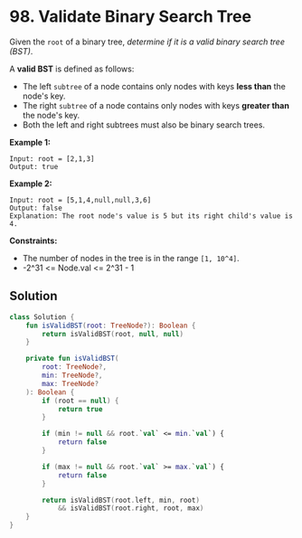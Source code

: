 # 98. Validate Binary Search Tree

Given the `root` of a binary tree, *determine if it is a valid binary search tree (BST)*.

A **valid BST** is defined as follows:

- The left `subtree` of a node contains only nodes with keys **less than** the node's key.
- The right `subtree` of a node contains only nodes with keys **greater than** the node's key.
- Both the left and right subtrees must also be binary search trees.
 

**Example 1:**
```
Input: root = [2,1,3]
Output: true
```

**Example 2:**
```
Input: root = [5,1,4,null,null,3,6]
Output: false
Explanation: The root node's value is 5 but its right child's value is 4.
```

**Constraints:**

- The number of nodes in the tree is in the range `[1, 10^4]`.
- -2^31 <= Node.val <= 2^31 - 1

## Solution
```kotlin
class Solution {
    fun isValidBST(root: TreeNode?): Boolean {
        return isValidBST(root, null, null)
    }

    private fun isValidBST(
        root: TreeNode?, 
        min: TreeNode?, 
        max: TreeNode?
    ): Boolean {
        if (root == null) {
            return true
        }

        if (min != null && root.`val` <= min.`val`) {
            return false
        }

        if (max != null && root.`val` >= max.`val`) {
            return false
        }

        return isValidBST(root.left, min, root)
            && isValidBST(root.right, root, max)
    }
}
```